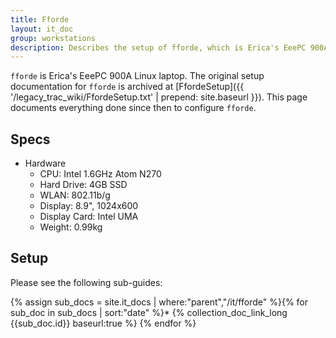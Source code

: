 ```yaml
---
title: Fforde
layout: it_doc
group: workstations
description: Describes the setup of fforde, which is Erica's EeePC 900A Linux laptop.
---
```


`fforde` is Erica's EeePC 900A Linux laptop. The original setup documentation for `fforde` is archived at [FfordeSetup]({{ '/legacy_trac_wiki/FfordeSetup.txt' | prepend: site.baseurl }}). This page documents everything done since then to configure `fforde`.


## Specs

* Hardware
    * CPU: Intel 1.6GHz Atom N270
    * Hard Drive: 4GB SSD
    * WLAN: 802.11b/g
    * Display: 8.9", 1024x600
    * Display Card: Intel UMA
    * Weight: 0.99kg


## Setup

Please see the following sub-guides:

{% assign sub_docs = site.it_docs | where:"parent","/it/fforde" %}{% for sub_doc in sub_docs | sort:"date" %}* {% collection_doc_link_long {{sub_doc.id}} baseurl:true %}
{% endfor %}

